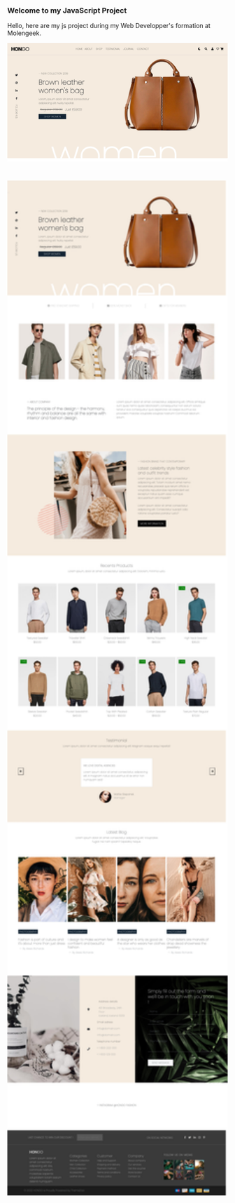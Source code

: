 ### Welcome to my JavaScript Project

Hello, here are my js project during my Web Developper's formation at Molengeek. 


<img src="./public/presentation/bannerJS.jpeg" style="width: 1000px; height: max-content; margin-bottom: 40px;" alt="">
<img src='./public/presentation/projectJS.jpg' style='width:1000px; height: max-content;' alt="">
                                                                                                                   
                                                                                          
